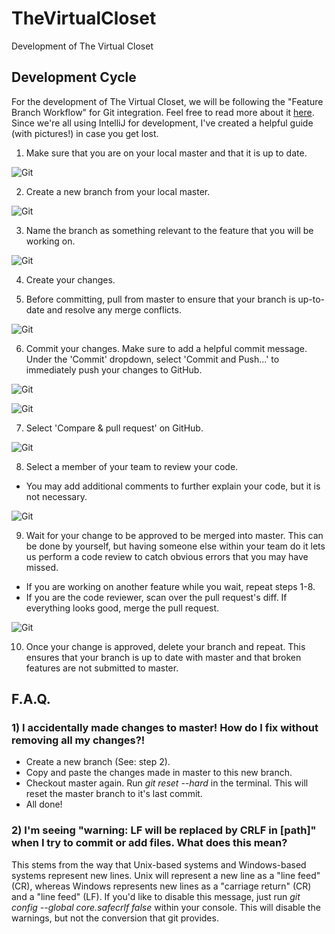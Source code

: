 # TheVirtualCloset
Development of The Virtual Closet

## Development Cycle
For the development of The Virtual Closet, we will be following the "Feature Branch Workflow" for Git integration. Feel free to read more about it [here](https://www.atlassian.com/git/tutorials/comparing-workflows#feature-branch-workflow). Since we're all using IntelliJ for development, I've created a helpful guide (with pictures!) in case you get lost.

1) Make sure that you are on your local master and that it is up to date.

![Git](https://puu.sh/uEAvQ/2ab37f507f.png)

2) Create a new branch from your local master.

![Git](http://puu.sh/uJtBY/3045a1f985.png)

3) Name the branch as something relevant to the feature that you will be working on.

![Git](http://puu.sh/uJtJH/bc3fe5ca98.jpg)

4) Create your changes.

5) Before committing, pull from master to ensure that your branch is up-to-date and resolve any merge conflicts.

![Git](https://puu.sh/uEBI7/f54e13cc68.png)

6) Commit your changes. Make sure to add a helpful commit message. Under the 'Commit' dropdown, select 'Commit and Push...' to immediately push your changes to GitHub.

![Git](https://puu.sh/uECtL/a8b1f18aeb.png)

![Git](http://puu.sh/uJtWV/fe440b1918.png)

7) Select 'Compare & pull request' on GitHub.

![Git](http://puu.sh/uJu4q/aa117d25e3.png)

8) Select a member of your team to review your code.
 * You may add additional comments to further explain your code, but it is not necessary.

![Git](http://puu.sh/uJuq8/7f217723d7.png)

9) Wait for your change to be approved to be merged into master. This can be done by yourself, but having someone else within your team do it lets us perform a code review to catch obvious errors that you may have missed.
  * If you are working on another feature while you wait, repeat steps 1-8.
  * If you are the code reviewer, scan over the pull request's diff. If everything looks good, merge the pull request.

![Git](http://puu.sh/uJuBk/ec9b356be4.png)

10) Once your change is approved, delete your branch and repeat. This ensures that your branch is up to date with master and that broken features are not submitted to master.

## F.A.Q.
### 1) I accidentally made changes to master! How do I fix without removing all my changes?!
* Create a new branch (See: step 2).
* Copy and paste the changes made in master to this new branch.
* Checkout master again. Run *git reset --hard* in the terminal. This will reset the master branch to it's last commit.
* All done!

### 2) I'm seeing "warning: LF will be replaced by CRLF in [path]" when I try to commit or add files. What does this mean?
This stems from the way that Unix-based systems and Windows-based systems represent new lines. Unix will represent a new line as a "line feed" (CR), whereas Windows represents new lines as a "carriage return" (CR) and a "line feed" (LF). If you'd like to disable this message, just run *git config --global core.safecrlf false* within your console. This will disable the warnings, but not the conversion that git provides.
